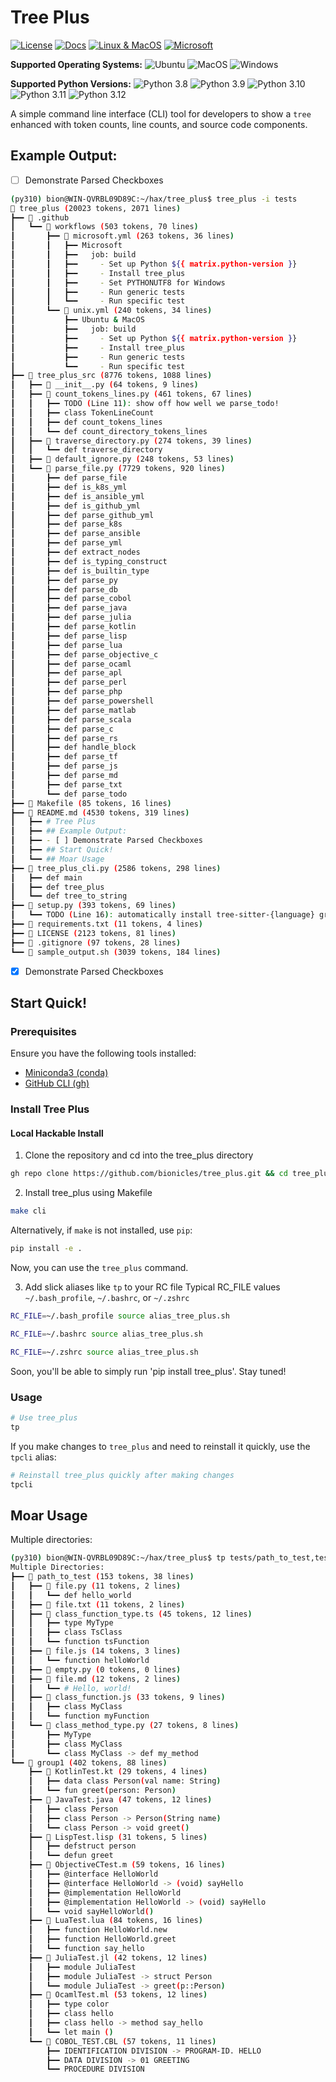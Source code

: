 # Tree Plus

[![License](https://img.shields.io/badge/license-MIT%2FApache--2.0-brightgreen)](https://choosealicense.com/licenses/)
[![Docs](https://img.shields.io/badge/docs-README-blue)](https://github.com/bionicles/tree_plus/blob/main/README.md)
[![Linux & MacOS](https://github.com/bionicles/tree_plus/actions/workflows/unix.yml/badge.svg)](https://github.com/bionicles/tree_plus/actions/workflows/unix.yml)
[![Microsoft](https://github.com/bionicles/tree_plus/actions/workflows/microsoft.yml/badge.svg)](https://github.com/bionicles/tree_plus/actions/workflows/microsoft.yml)

**Supported Operating Systems:**
![Ubuntu](https://img.shields.io/badge/Supports-Ubuntu-orange)
![MacOS](https://img.shields.io/badge/Supports-MacOS-orange)
![Windows](https://img.shields.io/badge/Supports-Windows-orange)

**Supported Python Versions:**
![Python 3.8](https://img.shields.io/badge/Python-3.8-blue)
![Python 3.9](https://img.shields.io/badge/Python-3.9-blue)
![Python 3.10](https://img.shields.io/badge/Python-3.10-blue)
![Python 3.11](https://img.shields.io/badge/Python-3.11-blue)
![Python 3.12](https://img.shields.io/badge/Python-3.11-blue)

A simple command line interface (CLI) tool for developers to show a `tree` enhanced with token counts, line counts, and source code components.

## Example Output:
- [ ] Demonstrate Parsed Checkboxes
```sh
(py310) bion@WIN-QVRBL09D89C:~/hax/tree_plus$ tree_plus -i tests
📁 tree_plus (20023 tokens, 2071 lines)
┣━━ 📁 .github
┃   ┗━━ 📁 workflows (503 tokens, 70 lines)
┃       ┣━━ 📄 microsoft.yml (263 tokens, 36 lines)
┃       ┃   ┣━━ Microsoft
┃       ┃   ┣━━   job: build
┃       ┃   ┣━━     - Set up Python ${{ matrix.python-version }}
┃       ┃   ┣━━     - Install tree_plus
┃       ┃   ┣━━     - Set PYTHONUTF8 for Windows
┃       ┃   ┣━━     - Run generic tests
┃       ┃   ┗━━     - Run specific test
┃       ┗━━ 📄 unix.yml (240 tokens, 34 lines)
┃           ┣━━ Ubuntu & MacOS
┃           ┣━━   job: build
┃           ┣━━     - Set up Python ${{ matrix.python-version }}
┃           ┣━━     - Install tree_plus
┃           ┣━━     - Run generic tests
┃           ┗━━     - Run specific test
┣━━ 📁 tree_plus_src (8776 tokens, 1088 lines)
┃   ┣━━ 📄 __init__.py (64 tokens, 9 lines)
┃   ┣━━ 📄 count_tokens_lines.py (461 tokens, 67 lines)
┃   ┃   ┣━━ TODO (Line 11): show off how well we parse_todo!
┃   ┃   ┣━━ class TokenLineCount
┃   ┃   ┣━━ def count_tokens_lines
┃   ┃   ┗━━ def count_directory_tokens_lines
┃   ┣━━ 📄 traverse_directory.py (274 tokens, 39 lines)
┃   ┃   ┗━━ def traverse_directory
┃   ┣━━ 📄 default_ignore.py (248 tokens, 53 lines)
┃   ┗━━ 📄 parse_file.py (7729 tokens, 920 lines)
┃       ┣━━ def parse_file
┃       ┣━━ def is_k8s_yml
┃       ┣━━ def is_ansible_yml
┃       ┣━━ def is_github_yml
┃       ┣━━ def parse_github_yml
┃       ┣━━ def parse_k8s
┃       ┣━━ def parse_ansible
┃       ┣━━ def parse_yml
┃       ┣━━ def extract_nodes
┃       ┣━━ def is_typing_construct
┃       ┣━━ def is_builtin_type
┃       ┣━━ def parse_py
┃       ┣━━ def parse_db
┃       ┣━━ def parse_cobol
┃       ┣━━ def parse_java
┃       ┣━━ def parse_julia
┃       ┣━━ def parse_kotlin
┃       ┣━━ def parse_lisp
┃       ┣━━ def parse_lua
┃       ┣━━ def parse_objective_c
┃       ┣━━ def parse_ocaml
┃       ┣━━ def parse_apl
┃       ┣━━ def parse_perl
┃       ┣━━ def parse_php
┃       ┣━━ def parse_powershell
┃       ┣━━ def parse_matlab
┃       ┣━━ def parse_scala
┃       ┣━━ def parse_c
┃       ┣━━ def parse_rs
┃       ┣━━ def handle_block
┃       ┣━━ def parse_tf
┃       ┣━━ def parse_js
┃       ┣━━ def parse_md
┃       ┣━━ def parse_txt
┃       ┗━━ def parse_todo
┣━━ 📄 Makefile (85 tokens, 16 lines)
┣━━ 📄 README.md (4530 tokens, 319 lines)
┃   ┣━━ # Tree Plus
┃   ┣━━ ## Example Output:
┃   ┣━━ - [ ] Demonstrate Parsed Checkboxes
┃   ┣━━ ## Start Quick!
┃   ┗━━ ## Moar Usage
┣━━ 📄 tree_plus_cli.py (2586 tokens, 298 lines)
┃   ┣━━ def main
┃   ┣━━ def tree_plus
┃   ┗━━ def tree_to_string
┣━━ 📄 setup.py (393 tokens, 69 lines)
┃   ┗━━ TODO (Line 16): automatically install tree-sitter-{language} grammars
┣━━ 📄 requirements.txt (11 tokens, 4 lines)
┣━━ 📄 LICENSE (2123 tokens, 81 lines)
┣━━ 📄 .gitignore (97 tokens, 28 lines)
┗━━ 📄 sample_output.sh (3039 tokens, 184 lines)
```
- [x] Demonstrate Parsed Checkboxes


## Start Quick!

### Prerequisites

Ensure you have the following tools installed:

- [Miniconda3 (conda)](https://docs.conda.io/en/latest/miniconda.html)
- [GitHub CLI (gh)](https://cli.github.com/manual/installation)

### Install Tree Plus

#### Local Hackable Install

1. Clone the repository and cd into the tree_plus directory
```bash
gh repo clone https://github.com/bionicles/tree_plus.git && cd tree_plus
```

2. Install tree_plus using Makefile
```bash
make cli
```

Alternatively, if `make` is not installed, use `pip`:
```bash
pip install -e .
```

Now, you can use the `tree_plus` command.

3. Add slick aliases like `tp` to your RC file
Typical RC_FILE values `~/.bash_profile`, `~/.bashrc`, or `~/.zshrc`
```bash
RC_FILE=~/.bash_profile source alias_tree_plus.sh
```
```bash
RC_FILE=~/.bashrc source alias_tree_plus.sh
```
```zsh
RC_FILE=~/.zshrc source alias_tree_plus.sh
```

Soon, you'll be able to simply run 'pip install tree_plus'. Stay tuned!

### Usage

```bash
# Use tree_plus
tp
```

If you make changes to `tree_plus` and need to reinstall it quickly, use the `tpcli` alias:

```bash
# Reinstall tree_plus quickly after making changes
tpcli
```

## Moar Usage

Multiple directories:

```sh
(py310) bion@WIN-QVRBL09D89C:~/hax/tree_plus$ tp tests/path_to_test,tests/more_languages/group1
Multiple Directories:
┣━━ 📁 path_to_test (153 tokens, 38 lines)
┃   ┣━━ 📄 file.py (11 tokens, 2 lines)
┃   ┃   ┗━━ def hello_world
┃   ┣━━ 📄 file.txt (11 tokens, 2 lines)
┃   ┣━━ 📄 class_function_type.ts (45 tokens, 12 lines)
┃   ┃   ┣━━ type MyType
┃   ┃   ┣━━ class TsClass
┃   ┃   ┗━━ function tsFunction
┃   ┣━━ 📄 file.js (14 tokens, 3 lines)
┃   ┃   ┗━━ function helloWorld
┃   ┣━━ 📄 empty.py (0 tokens, 0 lines)
┃   ┣━━ 📄 file.md (12 tokens, 2 lines)
┃   ┃   ┗━━ # Hello, world!
┃   ┣━━ 📄 class_function.js (33 tokens, 9 lines)
┃   ┃   ┣━━ class MyClass
┃   ┃   ┗━━ function myFunction
┃   ┗━━ 📄 class_method_type.py (27 tokens, 8 lines)
┃       ┣━━ MyType
┃       ┣━━ class MyClass
┃       ┗━━ class MyClass -> def my_method
┗━━ 📁 group1 (402 tokens, 88 lines)
    ┣━━ 📄 KotlinTest.kt (29 tokens, 4 lines)
    ┃   ┣━━ data class Person(val name: String)
    ┃   ┗━━ fun greet(person: Person)
    ┣━━ 📄 JavaTest.java (47 tokens, 12 lines)
    ┃   ┣━━ class Person
    ┃   ┣━━ class Person -> Person(String name)
    ┃   ┗━━ class Person -> void greet()
    ┣━━ 📄 LispTest.lisp (31 tokens, 5 lines)
    ┃   ┣━━ defstruct person
    ┃   ┗━━ defun greet
    ┣━━ 📄 ObjectiveCTest.m (59 tokens, 16 lines)
    ┃   ┣━━ @interface HelloWorld
    ┃   ┣━━ @interface HelloWorld -> (void) sayHello
    ┃   ┣━━ @implementation HelloWorld
    ┃   ┣━━ @implementation HelloWorld -> (void) sayHello
    ┃   ┗━━ void sayHelloWorld()
    ┣━━ 📄 LuaTest.lua (84 tokens, 16 lines)
    ┃   ┣━━ function HelloWorld.new
    ┃   ┣━━ function HelloWorld.greet
    ┃   ┗━━ function say_hello
    ┣━━ 📄 JuliaTest.jl (42 tokens, 12 lines)
    ┃   ┣━━ module JuliaTest
    ┃   ┣━━ module JuliaTest -> struct Person
    ┃   ┗━━ module JuliaTest -> greet(p::Person)
    ┣━━ 📄 OcamlTest.ml (53 tokens, 12 lines)
    ┃   ┣━━ type color
    ┃   ┣━━ class hello
    ┃   ┣━━ class hello -> method say_hello
    ┃   ┗━━ let main ()
    ┗━━ 📄 COBOL_TEST.CBL (57 tokens, 11 lines)
        ┣━━ IDENTIFICATION DIVISION -> PROGRAM-ID. HELLO
        ┣━━ DATA DIVISION -> 01 GREETING
        ┗━━ PROCEDURE DIVISION
```
